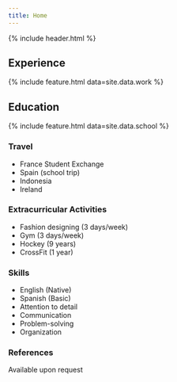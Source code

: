 ```yaml
---
title: Home
---
```


{% include header.html %}

## Experience

{% include feature.html data=site.data.work %}

## Education

{% include feature.html data=site.data.school %}

### Travel

- France Student Exchange
- Spain (school trip)
- Indonesia
- Ireland

### Extracurricular Activities

- Fashion designing (3 days/week)
- Gym (3 days/week)
- Hockey (9 years)
- CrossFit (1 year)

### Skills

- English (Native)
- Spanish (Basic)
- Attention to detail
- Communication
- Problem-solving
- Organization

### References

Available upon request